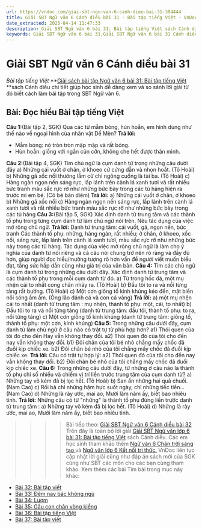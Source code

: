```yaml
---
url: https://vndoc.com/giai-sbt-ngu-van-6-canh-dieu-bai-31-304444
title: Giải SBT Ngữ văn 6 Cánh diều bài 31 - Bài tập tiếng Việt - VnDoc.com
date_extracted: 2025-04-14 11:47:33
description: Giải SBT Ngữ văn 6 bài 31: Bài tập tiếng Việt sách Cánh diều được VnDoc sưu tầm và tổng hợp gồm có đáp án chi tiết cho các bạn cùng tham khảo.
keywords: Giải SBT Ngữ văn 6 bài 31,Giải SBT Ngữ văn 6 bài 31 Cánh diều,Giải sách bài tập Ngữ văn CD lớp 6,Ngữ văn lớp 6 Cánh diều,giải bài tập ngữ văn lớp 6,bài Bài tập tiếng Việt,soạn bài Ngữ văn 6 Cánh diều,ôn tập Ngữ văn 6
---
```


# Giải SBT Ngữ văn 6 Cánh diều bài 31
 _Bài tập tiếng Việt_
**[Giải sách bài tập Ngữ văn 6 bài 31: Bài tập tiếng Việt](<https://vndoc.com/giai-sbt-ngu-van-6-canh-dieu-bai-31-304444>) **sách Cánh diều chi tiết giúp học sinh dễ dàng xem và so sánh lời giải từ đó biết cách làm bài tập trong SBT Ngữ văn 6.
## Bài: Đọc hiểu Bài tập tiếng Việt
**Câu 1:**\(Bài tập 2, SGK\) Qua các từ mẫm bóng, hủn hoẳn, em hình dung như thế nào về ngoại hình của nhân vật Dế Mèn?
**Trả lời:**
  * Mẫm bóng: nó tròn tròn mập mập và rất bóng.
  * Hủn hoẳn: giống với ngắn cũn cỡn, không che hết được thân mình.

**Câu 2:**\(Bài tập 4, SGK\) Tìm chủ ngữ là cụm danh từ trong những câu dưới đây
a\) Những cái vuốt ở chân, ở khoeo cứ cứng dẫn và nhọn hoắt. \(Tô Hoài\)
b\) Những gã xốc nổi thường lắm cử chỉ ngông cuồng là tài ba. \(Tô Hoài\)
c\) Hàng ngàn ngọn nến sáng rực, lấp lánh trên cành lá xanh tươi và rất nhiều bức tranh màu sắc rực rỡ như những bức bày trong các tủ hàng hiện ra trước mi em bé. \(Cô bé bán diêm\)
**Trả lời:**
a\) Những cái vuốt ở chân, ở khoeo
b\) Những gã xốc nổi
c\) Hàng ngàn ngọn nến sáng rực, lấp lánh trên cành lá xanh tươi và rất nhiều bức tranh màu sắc rực rỡ như những bức bày trong các tủ hàng
**Câu 3:**\(Bài tập 5, SGK\) Xác định danh từ trung tâm và các thành tổ phụ trong từng cụm danh từ làm chủ ngữ nói trên. Nêu tác dụng của việc mở rộng chủ ngữ.
**Trả lời:**
Danh từ trung tâm: cái vuốt, gã, ngọn nến, bức tranh
Các thành tố phụ: những, hàng ngàn, rất nhiều; ở chân, ở khoeo, xốc nổi, sáng rực, lấp lánh trên cành lá xanh tươi, màu sắc rực rỡ như những bức này trong các tủ hàng.
Tác dụng của việc mở rộng chủ ngữ là làm cho ý nghĩa của danh từ nói riêng và cả câu nói chung trở nên rõ ràng và đầy đủ hơn, giúp người đọc hiểu/mường tượng rõ hơn vấn đề người viết muốn biểu đạt, tăng sức hấp dẫn cũng như giá trị của văn bản.
**Câu 4:** Tìm các chủ ngữ là cụm danh từ trong những câu dưới đây. Xác định danh từ trung tâm và các thành tố phụ trong mỗi cụm danh từ đó.
a\) Từ trong hốc đá, một mụ nhện cái to nhất cong chân nhảy ra. \(Tô Hoài\)
b\) Đầu tôi to ra và nổi từng tảng rất bướng. \(Tô Hoài\)
c\) Một cơn giông tố kinh khủng kéo đến, mặt biển nổi sóng ầm ầm. \(Ông lão đánh cá và con cá vàng\)
**Trả lời:**
a\) một mụ nhện cái to nhất \(danh từ trung tâm : mụ nhện, thành tố phụ: một, cái, to nhất\)
b\) Đầu tôi to ra và nổi từng tảng \(danh từ trung tâm: đầu tôi, thành tố phụ: to ra, nổi từng tảng\)
c\) Một cơn giông tố kinh khủng \(danh từ trung tâm: giông tố, thành tố phụ: một cơn, kinh khủng\)
**Câu 5:** Trong những câu dưới đây, cụm danh từ làm chủ ngữ ở câu nào có trật tự từ phù hợp hơn?
a1\) Thói quen của tôi đó cho đến Hay vẫn không thay đổi.
a2\) Thói quen đó của tôi cho đến nay vẫn không thay đổi.
b1\) Đôi chân của tôi bé nhỏ chẳng mấy chốc đã đuổi kịp chiếc xe.
b2\) Đôi chân bé nhỏ của tôi chẳng mấy chốc đã đuổi kịp chiếc xe.
**Trả lời:**
Câu có trật tự hợp lý:
a2\) Thói quen đó của tôi cho đến nay vẫn không thay đổi.
b2\) Đôi chân bé nhỏ của tôi chẳng mấy chốc đã đuổi kịp chiếc xe.
**Câu 6:** Trong những câu dưới đây, từ những ở câu nào là thành tố phụ chỉ số nhiều và chiếm vị trí liền trước trung tâm của cụm danh từ?
a\) Những tay võ kém đã bị lọc hết. \(Tô Hoài\)
b\) San ấn những hai quả chuối. \(Nam Cao\)
c\) Rồi bà chỉ những hậm hực suốt ngày, chỉ những tiếc tiền... \(Nam Cao\)
d\) Những là rày ước, mai ao,
Mười lăm năm ấy, biết bao nhiêu tình.
**Trả lời:**
Những câu có từ "những" là thành tố phụ đứng liền trước danh từ trung tâm :
a\) Những tay võ kém đã bị lọc hết. \(Tô Hoài\)
d\) Những là rày ước, mai ao,
Mười lăm năm ấy, biết bao nhiêu tình.
>>>> Bài tiếp theo: [Giải SBT Ngữ văn 6 Cánh diều bài 32](<https://vndoc.com/giai-sbt-ngu-van-6-canh-dieu-bai-32-304445>)
Trên đây là toàn bộ lời giải [Giải SBT Ngữ văn lớp 6 bài 31: Bài tập tiếng Việt](<https://vndoc.com/giai-sbt-ngu-van-6-canh-dieu-bai-31-304444>) sách Cánh diều. Các em học sinh tham khảo thêm [Ngữ văn 6 Chân trời sáng tạo ](<https://vndoc.com/ngu-van-6-sach-chan-troi-sang-tao>)và [Ngữ văn lớp 6 Kết nối tri thức.](<https://vndoc.com/mon-ngu-van-lop6>) VnDoc liên tục cập nhật lời giải cũng như đáp án sách mới của SGK cũng như SBT các môn cho các bạn cùng tham khảo.
Xem thêm các bài Tìm bài trong mục này khác:
  * [Bài 32: Bài tập viết](</giai-sbt-ngu-van-6-canh-dieu-bai-32-304445>)
  * [Bài 33: Đêm nay bác không ngủ](</giai-sbt-ngu-van-6-canh-dieu-bai-33-304446>)
  * [Bài 34: Lượm](</giai-sbt-ngu-van-6-canh-dieu-bai-34-304447>)
  * [Bài 35: Gấu con chân vòng kiềng](</giai-sbt-ngu-van-6-canh-dieu-bai-35-304448>)
  * [Bài 36: Bài tập tiếng Việt](</giai-sbt-ngu-van-6-canh-dieu-bai-36-304450>)
  * [Bài 37: Bài tập viết](</giai-sbt-ngu-van-6-canh-dieu-bai-37-304451>)

